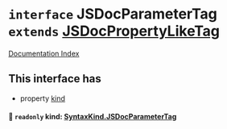 # `interface` JSDocParameterTag `extends` [JSDocPropertyLikeTag](../interface.JSDocPropertyLikeTag/README.md)

[Documentation Index](../README.md)

## This interface has

- property [kind](#-readonly-kind-syntaxkindjsdocparametertag)


#### 📄 `readonly` kind: [SyntaxKind.JSDocParameterTag](../enum.SyntaxKind/README.md#jsdocparametertag--341)



